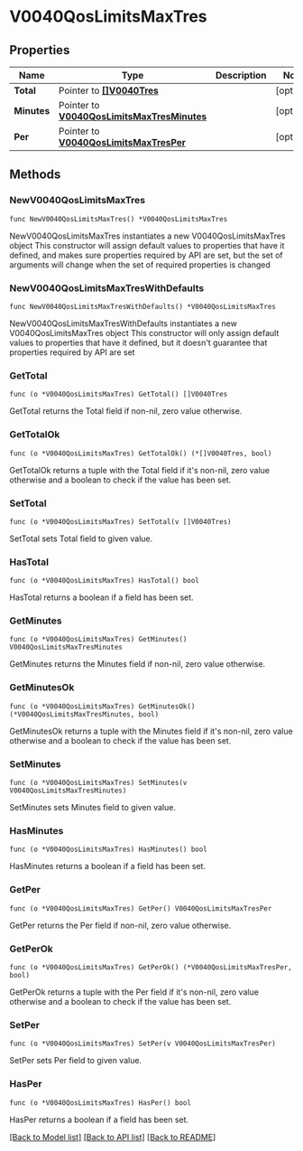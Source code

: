 # V0040QosLimitsMaxTres

## Properties

Name | Type | Description | Notes
------------ | ------------- | ------------- | -------------
**Total** | Pointer to [**[]V0040Tres**](V0040Tres.md) |  | [optional] 
**Minutes** | Pointer to [**V0040QosLimitsMaxTresMinutes**](V0040QosLimitsMaxTresMinutes.md) |  | [optional] 
**Per** | Pointer to [**V0040QosLimitsMaxTresPer**](V0040QosLimitsMaxTresPer.md) |  | [optional] 

## Methods

### NewV0040QosLimitsMaxTres

`func NewV0040QosLimitsMaxTres() *V0040QosLimitsMaxTres`

NewV0040QosLimitsMaxTres instantiates a new V0040QosLimitsMaxTres object
This constructor will assign default values to properties that have it defined,
and makes sure properties required by API are set, but the set of arguments
will change when the set of required properties is changed

### NewV0040QosLimitsMaxTresWithDefaults

`func NewV0040QosLimitsMaxTresWithDefaults() *V0040QosLimitsMaxTres`

NewV0040QosLimitsMaxTresWithDefaults instantiates a new V0040QosLimitsMaxTres object
This constructor will only assign default values to properties that have it defined,
but it doesn't guarantee that properties required by API are set

### GetTotal

`func (o *V0040QosLimitsMaxTres) GetTotal() []V0040Tres`

GetTotal returns the Total field if non-nil, zero value otherwise.

### GetTotalOk

`func (o *V0040QosLimitsMaxTres) GetTotalOk() (*[]V0040Tres, bool)`

GetTotalOk returns a tuple with the Total field if it's non-nil, zero value otherwise
and a boolean to check if the value has been set.

### SetTotal

`func (o *V0040QosLimitsMaxTres) SetTotal(v []V0040Tres)`

SetTotal sets Total field to given value.

### HasTotal

`func (o *V0040QosLimitsMaxTres) HasTotal() bool`

HasTotal returns a boolean if a field has been set.

### GetMinutes

`func (o *V0040QosLimitsMaxTres) GetMinutes() V0040QosLimitsMaxTresMinutes`

GetMinutes returns the Minutes field if non-nil, zero value otherwise.

### GetMinutesOk

`func (o *V0040QosLimitsMaxTres) GetMinutesOk() (*V0040QosLimitsMaxTresMinutes, bool)`

GetMinutesOk returns a tuple with the Minutes field if it's non-nil, zero value otherwise
and a boolean to check if the value has been set.

### SetMinutes

`func (o *V0040QosLimitsMaxTres) SetMinutes(v V0040QosLimitsMaxTresMinutes)`

SetMinutes sets Minutes field to given value.

### HasMinutes

`func (o *V0040QosLimitsMaxTres) HasMinutes() bool`

HasMinutes returns a boolean if a field has been set.

### GetPer

`func (o *V0040QosLimitsMaxTres) GetPer() V0040QosLimitsMaxTresPer`

GetPer returns the Per field if non-nil, zero value otherwise.

### GetPerOk

`func (o *V0040QosLimitsMaxTres) GetPerOk() (*V0040QosLimitsMaxTresPer, bool)`

GetPerOk returns a tuple with the Per field if it's non-nil, zero value otherwise
and a boolean to check if the value has been set.

### SetPer

`func (o *V0040QosLimitsMaxTres) SetPer(v V0040QosLimitsMaxTresPer)`

SetPer sets Per field to given value.

### HasPer

`func (o *V0040QosLimitsMaxTres) HasPer() bool`

HasPer returns a boolean if a field has been set.


[[Back to Model list]](../README.md#documentation-for-models) [[Back to API list]](../README.md#documentation-for-api-endpoints) [[Back to README]](../README.md)


